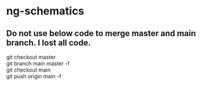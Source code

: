 # ng-schematics

## Do not use below code to merge master and main branch. I lost all code.
  git checkout master   
  git branch main master -f    
  git checkout main  
  git push origin main -f 
